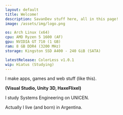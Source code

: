 ```yaml
---
layout: default
title: Welcome!
description: SavanDev stuff here, all in this page!
image: /assets/img/logo.png

os: Arch Linux (x64)
cpu: AMD Ryzen 5 1600 (AF)
gpu: NVIDIA GT 710 (1 GB)
ram: 8 GB DDR4 (3200 MHz)
storage: Kingston SSD A400 - 240 GiB (SATA)

latestRelease: ColorLess v1.0.1 
wip: Hiatus (Studying)
---
```

I make apps, games and web stuff (like this).

**(Visual Studio, Unity 3D, HaxeFlixel)**

I study Systems Engineering on UNICEN.

Actually I live (and born) in Argentina.
